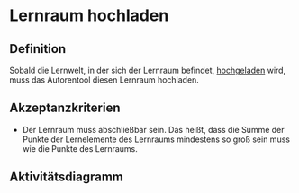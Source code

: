 # Lernraum hochladen


## Definition

Sobald die Lernwelt, in der sich der Lernraum befindet, [hochgeladen](AHO22.md) wird, muss das Autorentool diesen Lernraum hochladen.


## Akzeptanzkriterien 

- Der Lernraum muss abschließbar sein. Das heißt, dass die Summe der Punkte der Lernelemente des Lernraums mindestens so groß sein muss wie die Punkte des Lernraums.

## Aktivitätsdiagramm


